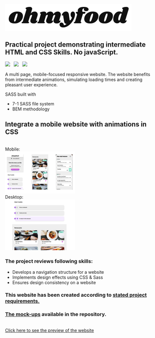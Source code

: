 ![image](https://github.com/bartek-swiderski92/ohmyfood/blob/main/assets/logo/ohmyfood_bg.png?raw=true)
<br> 
## Practical project demonstrating intermediate HTML and CSS Skills. No javaScript.
<img src="https://img.shields.io/badge/html5%20-%23e34f26.svg?&style=for-the-badge&logo=html5&logoColor=white" />&nbsp;&nbsp;
<img src="https://img.shields.io/badge/CSS3-1572B6?&style=for-the-badge&logo=css3&logoColor=white" />&nbsp;&nbsp;
<img src="https://img.shields.io/badge/sass%20-%23cc6699.svg?&style=for-the-badge&logo=sass&logoColor=white" />&nbsp;&nbsp;

A multi page, mobile-focused responsive website. The website benefits from intermediate animations, simulating loading times and creating pleasant user experience. 

SASS built with
* 7-1 SASS file system
* BEM methodology 

## **Integrate a mobile website with animations in CSS**
<br>

<div>
        <div> Mobile: 
                <br>
<img width="45%" src="https://github.com/bartek-swiderski92/ohmyfood/blob/main/snips/ohmyfood-mobile.png?raw=true" />&nbsp;&nbsp;
        </div>
        <div> Desktop:  
                <br>
<img width="45%" src="https://github.com/bartek-swiderski92/ohmyfood/blob/main/snips/ohmyfood-desktop.png?raw=true" />&nbsp;&nbsp;
        </div>
</div>



### The project reviews following skills:
* Develops a navigation structure for a website
* Implements design effects using CSS & Sass
* Ensures design consistency on a website

### This website has been created according to [stated project requirements.](https://s3-eu-west-1.amazonaws.com/course.oc-static.com/projects/Web%20Developer%20P3/Creative%20Brief%20-%20Ohmyfood!.pdf)

### [The mock-ups](https://github.com/phos23/BartoszSwiderski_3_10152020_A/tree/main/mock-ups) available in the repository.
<br>
<a href="https://bartek-swiderski92.github.io/ohmyfood/">Click here to see the preview of the website</a>

